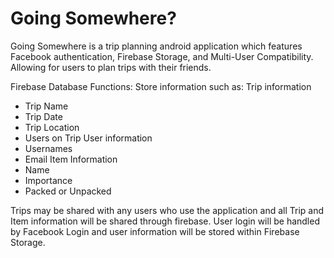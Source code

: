 # Going Somewhere?
Going Somewhere is a trip planning android application which features Facebook authentication, Firebase Storage, and Multi-User Compatibility. Allowing for users to plan trips with their friends.

Firebase Database Functions:
Store information such as:
  Trip information
  - Trip Name
  - Trip Date
  - Trip Location
  - Users on Trip
  User information
  - Usernames
  - Email
  Item Information
  - Name
  - Importance
  - Packed or Unpacked
  
Trips may be shared with any users who use the application and all Trip and Item information will be shared through firebase. User login will be handled by Facebook Login and user information will be stored within Firebase Storage.
